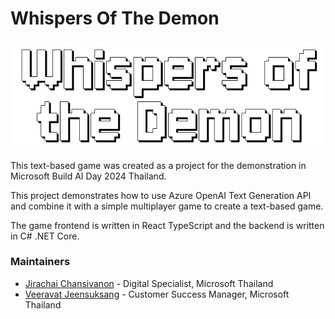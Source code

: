 # Whispers Of The Demon

![Whispers Of The Demon logo](https://raw.githubusercontent.com/antronic/Whispers-of-the-Demon-Game/main/images/wotd-logo.png)

This text-based game was created as a project for the demonstration in Microsoft Build AI Day 2024 Thailand.

This project demonstrates how to use Azure OpenAI Text Generation API and combine it with a simple multiplayer game to create a text-based game.

The game frontend is written in React TypeScript and the backend is written in C# .NET Core.


### Maintainers
- [Jirachai Chansivanon](https://github.com/antronic) - Digital Specialist, Microsoft Thailand
- [Veeravat Jeensuksang](https://github.com/veeravat) - Customer Success Manager, Microsoft Thailand